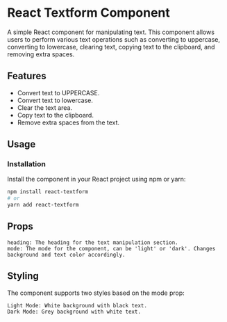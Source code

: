 # React Textform Component

A simple React component for manipulating text. This component allows users to perform various text operations such as converting to uppercase, converting to lowercase, clearing text, copying text to the clipboard, and removing extra spaces.

## Features

- Convert text to UPPERCASE.
- Convert text to lowercase.
- Clear the text area.
- Copy text to the clipboard.
- Remove extra spaces from the text.

## Usage

### Installation

Install the component in your React project using npm or yarn:

```bash
npm install react-textform
# or
yarn add react-textform
```

## Props

    heading: The heading for the text manipulation section.
    mode: The mode for the component, can be 'light' or 'dark'. Changes background and text color accordingly.

## Styling

The component supports two styles based on the mode prop:

    Light Mode: White background with black text.
    Dark Mode: Grey background with white text.
